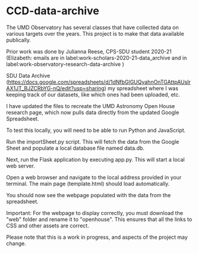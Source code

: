 # CCD-data-archive

The UMD Observatory has several classes that have collected data on various targets over the years. This project is to make that
data available publically.

Prior work was done by Julianna Reese, CPS-SDU student 2020-21
(Elizabeth: emails are in 
label:work-scholars-2020-21-data_archive  and in 
label:work-observatory-research-data-archive  )

SDU Data Archive (https://docs.google.com/spreadsheets/d/1dNfbGlGUQyahnOnTGAttpAUslrAX1JT_BJZCRbYG-nQ/edit?usp=sharing) my spreadsheet where I was keeping track of our datasets, like which ones had been uploaded, etc. 



I have updated the files to recreate the UMD Astronomy Open House research page, which now pulls data directly from the updated Google Spreadsheet.

To test this locally, you will need to be able to run Python and JavaScript.

Run the importSheet.py script. This will fetch the data from the Google Sheet and populate a local database file named data.db.

Next, run the Flask application by executing app.py. This will start a local web server.

Open a web browser and navigate to the local address provided in your terminal. The main page (template.html) should load automatically.

You should now see the webpage populated with the data from the spreadsheet.

Important: For the webpage to display correctly, you must download the "web" folder and rename it to "openhouse". This ensures that all the links to CSS and other assets are correct.

Please note that this is a work in progress, and aspects of the project may change.
